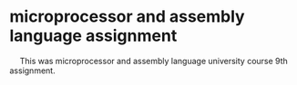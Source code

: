 # microprocessor and assembly language assignment
&emsp; This was microprocessor and assembly language university course 9th assignment.
